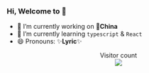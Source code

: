 ### Hi, Welcome to 👋


<!-- 
**lyric-zemin/lyric-zemin** is a ✨ _special_ ✨ repository because its `README.md` (this file) appears on your GitHub profile. 

Here are some ideas to get you started:
-->

- 🔭 I’m currently working on 🥇**China**
- 🌱 I’m currently learning `typescript` & `React`
- 😄 Pronouns: ✨**Lyric**✨

<!--
- 👯 I’m looking to collaborate on ...
- 🤔 I’m looking for help with ...
- 💬 Ask me about ...
- 📫 How to reach me: ...
- ⚡ Fun fact: ...
-->

<p align="center"> 
  Visitor count<br>
  <img src="https://profile-counter.glitch.me/lyric-zemin/count.svg" />
</p>
